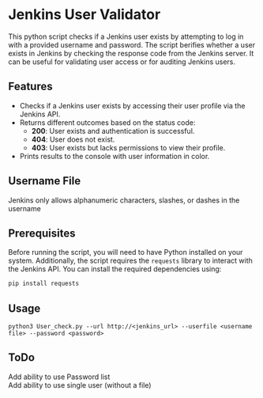 # Jenkins User Validator

This python script checks if a Jenkins user exists by attempting to log in with a provided username and password. The script berifies whether a user exists in Jenkins by checking the response code from the Jenkins server. It can be useful for validating user access or for auditing Jenkins users.

## Features

- Checks if a Jenkins user exists by accessing their user profile via the Jenkins API.
- Returns different outcomes based on the status code:
  - **200**: User exists and authentication is successful.
  - **404**: User does not exist.
  - **403**: User exists but lacks permissions to view their profile.
- Prints results to the console with user information in color.

## Username File

Jenkins only allows alphanumeric characters, slashes, or dashes in the username

## Prerequisites

Before running the script, you will need to have Python installed on your system. Additionally, the script requires the `requests` library to interact with the Jenkins API. You can install the required dependencies using:

```bash
pip install requests
```

## Usage

```
python3 User_check.py --url http://<jenkins_url> --userfile <username file> --password <password>
```


## ToDo

Add ability to use Password list <br>
Add ability to use single user (without a file)


